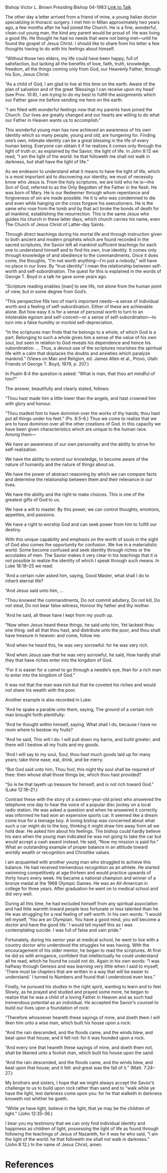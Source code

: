 Bishop Victor L. Brown
Presiding Bishop
04-1983
[Link to Talk](https://www.churchofjesuschrist.org/study/general-conference/1983/04/finding-ones-identity?lang=eng)

The other day a letter arrived from a friend of mine, a young Italian doctor specializing in thoracic surgery. I met him in Milan approximately two years ago, a few months after he had joined the Church. He is a fine, wonderful, clean-cut young man, the kind any parent would be proud of. He was living a good life. He thought he had no needs that were not being met—until he found the gospel of Jesus Christ. I should like to share from his letter a few thoughts having to do with his feelings about himself.

“Without those two elders, my life could have been happy, full of satisfaction, but lacking all the benefits of love, faith, truth, knowledge, freedom, all the things coming only from God, our Heavenly Father, through his Son, Jesus Christ.

“As a child of God, I am glad to live at this time on the earth. Aware of the plan of salvation and of the great ‘Blessings I can receive upon my head’ (see Prov. 10:6), I am trying to do my best to fulfill the assignments which our Father gave me before sending me here on the earth.

“I am filled with wonderful feelings now that my parents have joined the Church. Our lives are greatly changed and our hearts are willing to do what our Father in Heaven wants us to accomplish.”

This wonderful young man has now achieved an awareness of his own identity which so many people, young and old, are hungering for. Finding one’s own, intimate identity can be a great blessing in the life of every human being. Everyone can obtain it if he realizes it comes only through the light of truth or, as explained by the Savior, the light of life. In John 8:12 we read, “I am the light of the world: he that followeth me shall not walk in darkness, but shall have the light of life.”

As we endeavor to understand what it means to have the light of life, which is a most important aid to discovering our identity, we must of necessity know who Jesus is. From the holy scriptures, we are told who he is—the Son of God, referred to as the Only Begotten of the Father in the flesh. He was born of Mary. He is our Redeemer through whom repentance and forgiveness of sin are made possible. He it is who was condemned to die and even while hanging on the cross forgave his executioners. He is the same who rose from the tomb and by that act broke the bonds of death for all mankind, establishing the resurrection. This is the same Jesus who guides his church in these latter days, which church carries his name, even The Church of Jesus Christ of Latter-day Saints.

Through direct teachings during his mortal life and through instruction given to both ancient and modern prophets which are found recorded in the sacred scriptures, the Savior left all mankind sufficient teachings for each one to understand himself and to find his own, true identity. It comes only through knowledge of and obedience to the commandments. Once it does come, the thoughts, “I’m not worth anything—I’m just a nobody,” will have no place in our lives. By “true identity” I mean the relationship between self-worth and self-subordination. The quest for this is explained in the words of George T. Boyd in a talk he gave some years ago.

“Scripture reading enables [man] to see life, not alone from the human point of view, but in some degree from God’s.

“This perspective fills two of man’s important needs—a sense of individual worth and a feeling of self-subordination. Either of these are achievable alone. But how easy it is for a sense of personal worth to turn to an intolerable egoism and self-conceit—or a sense of self-subordination—to turn into a false humility or morbid self-depreciation.

“In the scriptures man finds that he belongs to a whole, of which God is a part. Belonging to such a whole gives him a sense of the value of his own soul, but seen in relation to God reveals his dependence and hence his subordination. … Thus, a devout use of the scriptures nourishes the spiritual life with a calm that displaces the doubts and anxieties which paralyze mankind.” (Views on Man and Religion, ed. James Allen et al., Provo, Utah: Friends of George T. Boyd, 1979, p. 207.)

In Psalm 8:4 the question is asked: “What is man, that thou art mindful of him?”

The answer, beautifully and clearly stated, follows:

“Thou hast made him a little lower than the angels, and hast crowned him with glory and honour.

“Thou madest him to have dominion over the works of thy hands; thou hast put all things under his feet.” (Ps. 8:5–6.) Thus we come to realize that we are to have dominion over all the other creations of God. In this capacity we have been given characteristics which are unique to the human race. Among them—





We have an awareness of our own personality and the ability to strive for self-realization.





We have the ability to extend our knowledge, to become aware of the nature of humanity and the nature of things about us.





We have the power of abstract reasoning by which we can compare facts and determine the relationship between them and their relevance in our lives.





We have the ability and the right to make choices. This is one of the greatest gifts of God to us.





We have a will to master. By this power, we can control thoughts, emotions, appetites, and passions.





We have a right to worship God and can seek power from him to fulfill our destiny.





With this unique capability and emphasis on the worth of souls in the sight of God also comes the opportunity for confusion. We live in a materialistic world. Some become confused and seek identity through riches or the accolades of men. The Savior makes it very clear in his teachings that it is not possible to realize the identity of which I speak through such means. In Luke 18:18–25 we read:

“And a certain ruler asked him, saying, Good Master, what shall I do to inherit eternal life?

“And Jesus said unto him, …

“Thou knowest the commandments, Do not commit adultery, Do not kill, Do not steal, Do not bear false witness, Honour thy father and thy mother.

“And he said, all these have I kept from my youth up.

“Now when Jesus heard these things, he said unto him, Yet lackest thou one thing: sell all that thou hast, and distribute unto the poor, and thou shalt have treasure in heaven: and come, follow me.

“And when he heard this, he was very sorrowful: for he was very rich.

“And when Jesus saw that he was very sorrowful, he said, How hardly shall they that have riches enter into the kingdom of God.

“For it is easier for a camel to go through a needle’s eye, than for a rich man to enter into the kingdom of God.”

It was not that the man was rich but that he coveted his riches and would not share his wealth with the poor.

Another example is also recorded in Luke:

“And he spake a parable unto them, saying, The ground of a certain rich man brought forth plentifully:

“And he thought within himself, saying, What shall I do, because I have no room where to bestow my fruits?

“And he said, This will I do: I will pull down my barns, and build greater; and there will I bestow all my fruits and my goods.

“And I will say to my soul, Soul, thou hast much goods laid up for many years; take thine ease, eat, drink, and be merry.

“But God said unto him, Thou fool, this night thy soul shall be required of thee: then whose shall those things be, which thou hast provided?

“So is he that layeth up treasure for himself, and is not rich toward God.” (Luke 12:16–21.)

Contrast these with the story of a sixteen-year-old priest who answered the telephone one day to hear the voice of a popular disc jockey on a local radio station. He was asked a question and when he answered it correctly was informed he had won an expensive sports car. It seemed like a dream come true for a teenage boy. A loving bishop was concerned about what such a car might do to the boy, thinking it might draw him away from all we hold dear. He asked him about his feelings. The bishop could hardly believe his ears when the young man indicated he was not going to take the car but would accept a cash award instead. He said, “Now my mission is paid for.” What an outstanding example of proper balance in an attitude toward worldly wealth or recognition and Christlike values.



I am acquainted with another young man who struggled to achieve this balance. He had received tremendous recognition as an athlete. He started swimming competitively at age thirteen and would practice upwards of thirty hours every week. He became a national champion and winner of a bronze medal at the 1968 Olympic Games. He was an All-American in college for three years. After graduation he went on to medical school and did very well.

During all this time, he had excluded himself from any spiritual association and had little warmth toward people less fortunate or less talented than he. He was struggling for a real feeling of self-worth. In his own words: “I would tell myself, ‘You are an Olympian. You have a good mind, you will become a doctor and have the good life.’ I would tell myself this as I was contemplating suicide. I was full of false and vain pride.”

Fortunately, during his senior year at medical school, he went to live with a country doctor who understood the struggles he was having. With the encouragement of his older mentor, he began to read the scriptures. At first he did so with arrogance, confident that intellectually he could understand all he read, which he found he could not do. Again in his own words: “I was halfway through Genesis and was learning very little when I said to myself, ‘There must be chapters that are written in a way that will be easier to understand.’ I turned to Numbers and found that I understood even less.”

Finally, he pursued his studies in the right spirit, wanting to learn and to feel. Slowly, as he prayed and studied and prayed some more, he began to realize that he was a child of a loving Father in Heaven and as such had tremendous potential as an individual. He accepted the Savior’s counsel to build our lives upon a foundation of rock:

“Therefore whosoever heareth these sayings of mine, and doeth them I will liken him unto a wise man, which built his house upon a rock:

“And the rain descended, and the floods came, and the winds blew, and beat upon that house; and it fell not: for it was founded upon a rock.

“And every one that heareth these sayings of mine, and doeth them not, shall be likened unto a foolish man, which built his house upon the sand:

“And the rain descended, and the floods came, and the winds blew, and beat upon that house; and it fell: and great was the fall of it.” (Matt. 7:24–27.)

My brothers and sisters, I hope that we might always accept the Savior’s challenge to us to build upon rock rather than sand and to “walk while ye have the light, lest darkness come upon you: for he that walketh in darkness knoweth not whither he goeth.

“While ye have light, believe in the light, that ye may be the children of light.” (John 12:35–36.)

I bear you my testimony that we can only find individual identity and happiness as children of light, possessing the light of life as found through following the teachings of Jesus of Nazareth, for it was he who said, “I am the light of the world: he that followeth me shall not walk in darkness.” (John 8:12.) In the name of Jesus Christ, amen.

# References
